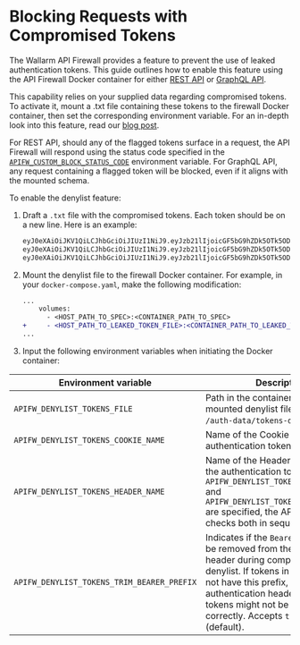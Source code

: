 # Blocking Requests with Compromised Tokens

The Wallarm API Firewall provides a feature to prevent the use of leaked authentication tokens. This guide outlines how to enable this feature using the API Firewall Docker container for either [REST API](../installation-guides/docker-container.md) or [GraphQL API](../installation-guides/graphql/docker-container.md).

This capability relies on your supplied data regarding compromised tokens. To activate it, mount a .txt file containing these tokens to the firewall Docker container, then set the corresponding environment variable. For an in-depth look into this feature, read our [blog post](https://lab.wallarm.com/oss-api-firewall-unveils-new-feature-blacklist-for-compromised-api-tokens-and-cookies/).

For REST API, should any of the flagged tokens surface in a request, the API Firewall will respond using the status code specified in the [`APIFW_CUSTOM_BLOCK_STATUS_CODE`](../installation-guides/docker-container.md#apifw-custom-block-status-code) environment variable. For GraphQL API, any request containing a flagged token will be blocked, even if it aligns with the mounted schema. 

To enable the denylist feature:

1. Draft a `.txt` file with the compromised tokens. Each token should be on a new line. Here is an example:

    ```txt
    eyJ0eXAiOiJKV1QiLCJhbGciOiJIUzI1NiJ9.eyJzb21lIjoicGF5bG9hZDk5OTk5ODIifQ.CUq8iJ_LUzQMfDTvArpz6jUyK0Qyn7jZ9WCqE0xKTCA
    eyJ0eXAiOiJKV1QiLCJhbGciOiJIUzI1NiJ9.eyJzb21lIjoicGF5bG9hZDk5OTk5ODMifQ.BinZ4AcJp_SQz-iFfgKOKPz_jWjEgiVTb9cS8PP4BI0
    eyJ0eXAiOiJKV1QiLCJhbGciOiJIUzI1NiJ9.eyJzb21lIjoicGF5bG9hZDk5OTk5ODQifQ.j5Iea7KGm7GqjMGBuEZc2akTIoByUaQc5SSX7w_qjY8
    ```
1. Mount the denylist file to the firewall Docker container. For example, in your `docker-compose.yaml`, make the following modification:

    ```diff
    ...
        volumes:
          - <HOST_PATH_TO_SPEC>:<CONTAINER_PATH_TO_SPEC>
    +     - <HOST_PATH_TO_LEAKED_TOKEN_FILE>:<CONTAINER_PATH_TO_LEAKED_TOKEN_FILE>
    ...
    ```
1. Input the following environment variables when initiating the Docker container:

| Environment variable | Description |
| -------------------- | ----------- |
| `APIFW_DENYLIST_TOKENS_FILE` | Path in the container to the mounted denylist file. Example: `/auth-data/tokens-denylist.txt`. |
| `APIFW_DENYLIST_TOKENS_COOKIE_NAME` | Name of the Cookie that carries the authentication token. |
| `APIFW_DENYLIST_TOKENS_HEADER_NAME` | Name of the Header transmitting the authentication token. If both the `APIFW_DENYLIST_TOKENS_COOKIE_NAME` and `APIFW_DENYLIST_TOKENS_HEADER_NAME` are specified, the API Firewall checks both in sequence. |
| `APIFW_DENYLIST_TOKENS_TRIM_BEARER_PREFIX` | Indicates if the `Bearer` prefix should be removed from the authentication header during comparison with the denylist. If tokens in the denylist do not have this prefix, but the authentication header does, the tokens might not be matched correctly. Accepts `true` or `false` (default). |
